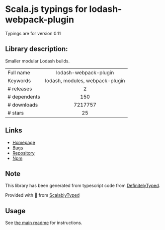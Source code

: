 
# Scala.js typings for lodash-webpack-plugin

Typings are for version 0.11

## Library description:
Smaller modular Lodash builds.

|                    |                 |
| ------------------ | :-------------: |
| Full name          | lodash-webpack-plugin |
| Keywords           | lodash, modules, webpack-plugin |
| # releases         | 2 |
| # dependents       | 150 |
| # downloads        | 7217757 |
| # stars            | 25 |

## Links
- [Homepage](https://github.com/lodash/lodash-webpack-plugin#readme)
- [Bugs](https://github.com/lodash/lodash-webpack-plugin/issues)
- [Repository](https://github.com/lodash/lodash-webpack-plugin)
- [Npm](https://www.npmjs.com/package/lodash-webpack-plugin)
    


## Note
This library has been generated from typescript code from [DefinitelyTyped](https://definitelytyped.org).

Provided with :purple_heart: from [ScalablyTyped](https://github.com/oyvindberg/ScalablyTyped)

## Usage
See [the main readme](../../readme.md) for instructions.


